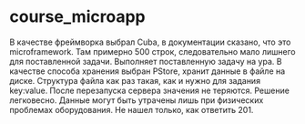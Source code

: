# course_microapp
В качестве фреймворка выбрал Cuba, в документации сказано, что это microframework.
Там примерно 500 строк, следовательно мало лишнего для поставленной задачи.
Выполняет поставленную задачу на ура.
В качестве способа хранения выбран PStore, хранит данные в файле на диске.
Структура файла как раз такая, как и нужно для задания key:value.
После перезапуска сервера значения не теряются.
Решение легковесно.
Данные могут быть утрачены лишь при физических проблемах оборудования.
Не нашел только, как ответить 201.
